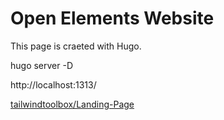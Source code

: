 # Open Elements Website

This page is craeted with Hugo.

hugo server -D

http://localhost:1313/


[tailwindtoolbox/Landing-Page](https://github.com/tailwindtoolbox/Landing-Page)

